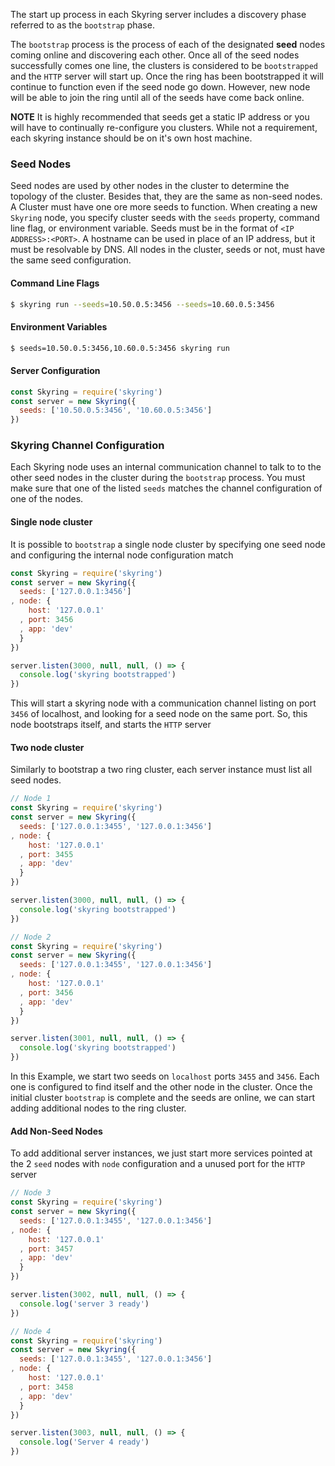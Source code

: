 The start up process in each Skyring server includes a discovery phase referred to as the `bootstrap` phase.

The `bootstrap` process is the process of each of the designated **seed** nodes coming online and discovering each other. 
Once all of the seed nodes successfully comes one line, the clusters is considered to be `bootstrapped` and the `HTTP` server 
will start up. Once the ring has been bootstrapped it will continue to function even if the seed node go down. However, new 
node will be able to join the ring until all of the seeds have come back online.

**NOTE** It is highly recommended that seeds get a static IP address or you will have to continually re-configure you clusters. 
While not a requirement, each skyring instance should be on it's own host machine.

### Seed Nodes

Seed nodes are used by other nodes in the cluster to determine the topology of the cluster. Besides that, they are the same as 
non-seed nodes. A Cluster must have one ore more seeds to function. When creating a new `Skyring` node, you specify cluster seeds 
with the `seeds` property, command line flag, or environment variable. Seeds must be in the format of `<IP ADDRESS>:<PORT>`. A hostname 
can be used in place of an IP address, but it must be resolvable by DNS. All nodes in the cluster, seeds or not, must have the same seed 
configuration. 


#### Command Line Flags

```bash
$ skyring run --seeds=10.50.0.5:3456 --seeds=10.60.0.5:3456
```

#### Environment Variables

```bash
$ seeds=10.50.0.5:3456,10.60.0.5:3456 skyring run
```

#### Server Configuration

```javascript
const Skyring = require('skyring')
const server = new Skyring({
  seeds: ['10.50.0.5:3456', '10.60.0.5:3456']
})
```

### Skyring Channel Configuration

Each Skyring node uses an internal communication channel to talk to to the other seed nodes in the cluster during the `bootstrap` process. 
You must make sure that one of the listed `seeds` matches the channel configuration of one of the nodes. 

#### Single node cluster

It is possible to `bootstrap` a single node cluster by specifying one seed node and configuring the internal node configuration match

```javascript
const Skyring = require('skyring')
const server = new Skyring({
  seeds: ['127.0.0.1:3456']
, node: {
    host: '127.0.0.1'
  , port: 3456
  , app: 'dev'
  }
})

server.listen(3000, null, null, () => {
  console.log('skyring bootstrapped')
})
```

This will start a skyring node with a communication channel listing on port `3456` of localhost, and looking for a seed node on the same port. So, 
this node bootstraps itself, and starts the `HTTP` server

#### Two node cluster

Similarly to bootstrap a two ring cluster, each server instance must list all seed nodes.


```javascript
// Node 1
const Skyring = require('skyring')
const server = new Skyring({
  seeds: ['127.0.0.1:3455', '127.0.0.1:3456']
, node: {
    host: '127.0.0.1'
  , port: 3455
  , app: 'dev'
  }
})

server.listen(3000, null, null, () => {
  console.log('skyring bootstrapped')
})
```

```javascript
// Node 2
const Skyring = require('skyring')
const server = new Skyring({
  seeds: ['127.0.0.1:3455', '127.0.0.1:3456']
, node: {
    host: '127.0.0.1'
  , port: 3456
  , app: 'dev'
  }
})

server.listen(3001, null, null, () => {
  console.log('skyring bootstrapped')
})
```

In this Example, we start two seeds on `localhost` ports `3455` and `3456`. Each one is configured to find itself and the other node in the cluster. 
Once the initial cluster `bootstrap` is complete and the seeds are online, we can start adding additional nodes to the ring cluster.

#### Add Non-Seed Nodes

To add additional server instances, we just start more services pointed at the 2 `seed` nodes with `node` configuration and a unused port for the 
`HTTP` server

```javascript
// Node 3
const Skyring = require('skyring')
const server = new Skyring({
  seeds: ['127.0.0.1:3455', '127.0.0.1:3456']
, node: {
    host: '127.0.0.1'
  , port: 3457
  , app: 'dev'
  }
})

server.listen(3002, null, null, () => {
  console.log('server 3 ready')
})
```

```javascript
// Node 4
const Skyring = require('skyring')
const server = new Skyring({
  seeds: ['127.0.0.1:3455', '127.0.0.1:3456']
, node: {
    host: '127.0.0.1'
  , port: 3458
  , app: 'dev'
  }
})

server.listen(3003, null, null, () => {
  console.log('Server 4 ready')
})
```
